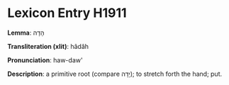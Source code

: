 # Lexicon Entry H1911

**Lemma**: הָדָה

**Transliteration (xlit)**: hâdâh

**Pronunciation**: haw-daw'

**Description**:
a primitive root (compare יָדָה); to stretch forth the hand; put.

